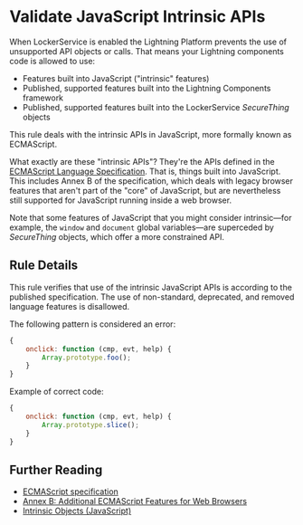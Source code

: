 # Validate JavaScript Intrinsic APIs

When LockerService is enabled the Lightning Platform prevents the use of unsupported API objects or calls. That means your Lightning components code is allowed to use:

- Features built into JavaScript ("intrinsic" features)
- Published, supported features built into the Lightning Components framework
- Published, supported features built into the LockerService _SecureThing_ objects

This rule deals with the intrinsic APIs in JavaScript, more formally known as ECMAScript.

What exactly are these "intrinsic APIs"? They're the APIs defined in the [ECMAScript Language Specification](https://tc39.github.io/ecma262/). That is, things built into JavaScript. This includes Annex B of the specification, which deals with legacy browser features that aren't part of the "core" of JavaScript, but are nevertheless still supported for JavaScript running inside a web browser.

Note that some features of JavaScript that you might consider intrinsic—for example, the `window` and `document` global variables—are superceded by _SecureThing_ objects, which offer a more constrained API.

## Rule Details

This rule verifies that use of the intrinsic JavaScript APIs is according to the published specification. The use of non-standard, deprecated, and removed language features is disallowed.

The following pattern is considered an error:

```js
{
    onclick: function (cmp, evt, help) {
        Array.prototype.foo();
    }
}
```

Example of correct code:

```js
{
    onclick: function (cmp, evt, help) {
        Array.prototype.slice();
    }
}
```

## Further Reading

- [ECMAScript specification](https://tc39.github.io/ecma262/)
- [Annex B: Additional ECMAScript Features for Web Browsers](https://tc39.github.io/ecma262/#sec-additional-built-in-properties)
- [Intrinsic Objects (JavaScript)](<https://msdn.microsoft.com/en-us/library/4zx5dkc9(v=vs.94).aspx>)
